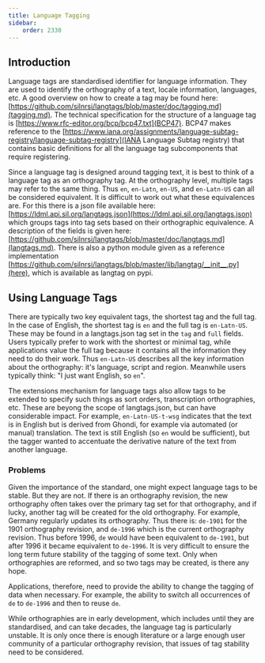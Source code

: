 ```yaml
---
title: Language Tagging
sidebar:
    order: 2330
---
```


## Introduction

Language tags are standardised identifier for language information. They are
used to identify the orthography of a text, locale information, languages, etc.
A good overview on how to create a tag may be found here:
[https://github.com/silnrsi/langtags/blob/master/doc/tagging.md](tagging.md).
The technical specification for the structure of a language tag is
[https://www.rfc-editor.org/bcp/bcp47.txt](BCP47). BCP47 makes reference to the
[https://www.iana.org/assignments/language-subtag-registry/language-subtag-registry](IANA
Language Subtag registry) that contains basic definitions for all the language
tag subcomponents that require registering.

Since a language tag is designed around tagging text, it is best to think of a
language tag as an orthography tag. At the orthography level, multiple tags may
refer to the same thing. Thus `en`, `en-Latn`, `en-US`, and `en-Latn-US` can all
be considered equivalent. It is difficult to work out what these equivalences
are. For this there is a json file available here:
[https://ldml.api.sil.org/langtags.json](https://ldml.api.sil.org/langtags.json)
which groups tags into tag sets based on their orthographic equivalence. A
description of the fields is given here:
[https://github.com/silnrsi/langtags/blob/master/doc/langtags.md](langtags.md).
There is also a python module given as a reference implementation
[https://github.com/silnrsi/langtags/blob/master/lib/langtag/__init__.py](here),
which is available as langtag on pypi.

## Using Language Tags

There are typically two key equivalent tags, the shortest tag and the full tag.
In the case of English, the shortest tag is `en` and the full tag is
`en-Latn-US`. These may be found in a langtags.json tag set in the `tag` and
`full` fields. Users typically prefer to work with the shortest or minimal tag,
while applications value the full tag because it contains all the information
they need to do their work. Thus `en-Latn-US` describes all the key information
about the orthography: it's language, script and region. Meanwhile users
typically think: "I just want English, so `en`".

The extensions mechanism for language tags also allow tags to be extended to
specify such things as sort orders, transcription orthographies, etc. These are
beyong the scope of langtags.json, but can have considerable impact. For
example, `en-Latn-US-t-wsg` indicates that the text is in English but is derived
from Ghondi, for example via automated (or manual) translation. The text is
still English (so `en` would be sufficient), but the tagger wanted to accentuate
the derivative nature of the text from another language.

### Problems

Given the importance of the standard, one might expect language tags to be
stable. But they are not. If there is an orthography revision, the new
orthography often takes over the primary tag set for that orthography, and if
lucky, another tag will be created for the old orthography. For example, Germany
regularly updates its orthography. Thus there is: `de-1901` for the 1901
orthography revision, and `de-1996` which is the current orthography revision.
Thus before 1996, `de` would have been equivalent to `de-1901`, but after 1996
it became equivalent to `de-1996`. It is very difficult to ensure the long term
future stability of the tagging of some text. Only when orthographies are
reformed, and so two tags may be created, is there any hope.

Applications, therefore, need to provide the ability to change the tagging of
data when necessary. For example, the ability to switch all occurrences of `de`
to `de-1996` and then to reuse `de`.

While orthographies are in early development, which includes until they are
standardised, and can take decades, the language tag is particularly unstable.
It is only once there is enough literature or a large enough user community of a
particular orthography revision, that issues of tag stability need to be
considered.

